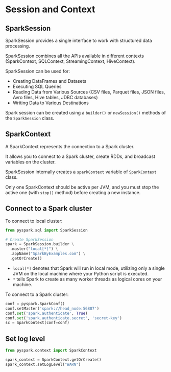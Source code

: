 # Session and Context

## SparkSession

SparkSession provides a single interface to work with structured data processing.

SparkSession combines all the APIs available in different contexts (SparkContext, SQLContext, StreamingContext, HiveContext).

SparkSession can be used for:
- Creating DataFrames and Datasets
- Executing SQL Queries
- Reading Data from Various Sources (CSV files, Parquet files, JSON files, Avro files, Hive tables, JDBC databases)
- Writing Data to Various Destinations

Spark session can be created using a `builder()` or `newSession()` methods of the `SparkSession` class.


## SparkContext

A SparkContext represents the connection to a Spark cluster.

It allows you to connect to a Spark cluster, create RDDs, and broadcast variables on the cluster.

SparkSession internally creates a `sparkContext` variable of `SparkContext` class.

Only one SparkContext should be active per JVM, and you must stop the active one (with `stop()` method) before creating a new instance.


## Connect to a Spark cluster

To connect to local cluster:
```py
from pyspark.sql import SparkSession

# Create SparkSession 
spark = SparkSession.builder \
  .master("local[*]") \
  .appName("SparkByExamples.com") \
  .getOrCreate() 
```

- `local[*]` denotes that Spark will run in local mode, utilizing only a single JVM  on the local machine where your Python script is executed.
- `*` tells Spark to create as many worker threads as logical cores on your machine.


To connect to a Spark cluster:
```py
conf = pyspark.SparkConf()
conf.setMaster('spark://head_node:56887')
conf.set('spark.authenticate', True)
conf.set('spark.authenticate.secret', 'secret-key')
sc = SparkContext(conf=conf)
```


## Set log level

```py
from pyspark.context import SparkContext

spark_context = SparkContext.getOrCreate()
spark_context.setLogLevel("WARN")
```
